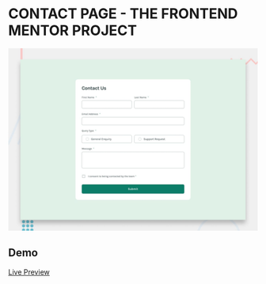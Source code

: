 
# CONTACT PAGE - THE FRONTEND MENTOR PROJECT




![Screenshot](./src/assets/images/desktop-preview.jpg)

  
## Demo

[Live Preview](https://aysenurtatli.github.io/contact-form/)

  

